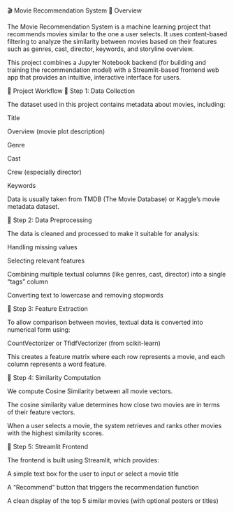 🎬 Movie Recommendation System
📖 Overview

The Movie Recommendation System is a machine learning project that recommends movies similar to the one a user selects.
It uses content-based filtering to analyze the similarity between movies based on their features such as genres, cast, director, keywords, and storyline overview.

This project combines a Jupyter Notebook backend (for building and training the recommendation model) with a Streamlit-based frontend web app that provides an intuitive, interactive interface for users.

🚀 Project Workflow
🔹 Step 1: Data Collection

The dataset used in this project contains metadata about movies, including:

Title

Overview (movie plot description)

Genre

Cast

Crew (especially director)

Keywords

Data is usually taken from TMDB (The Movie Database) or Kaggle’s movie metadata dataset.

🔹 Step 2: Data Preprocessing

The data is cleaned and processed to make it suitable for analysis:

Handling missing values

Selecting relevant features

Combining multiple textual columns (like genres, cast, director) into a single “tags” column

Converting text to lowercase and removing stopwords

🔹 Step 3: Feature Extraction

To allow comparison between movies, textual data is converted into numerical form using:

CountVectorizer or TfidfVectorizer (from scikit-learn)

This creates a feature matrix where each row represents a movie, and each column represents a word feature.

🔹 Step 4: Similarity Computation

We compute Cosine Similarity between all movie vectors.

The cosine similarity value determines how close two movies are in terms of their feature vectors.

When a user selects a movie, the system retrieves and ranks other movies with the highest similarity scores.

🔹 Step 5: Streamlit Frontend

The frontend is built using Streamlit, which provides:

A simple text box for the user to input or select a movie title

A “Recommend” button that triggers the recommendation function

A clean display of the top 5 similar movies (with optional posters or titles)

